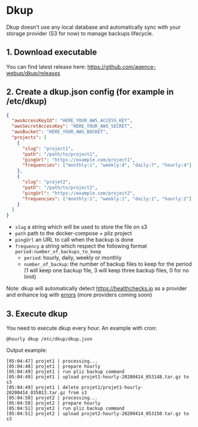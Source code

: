 # Dkup

Dkup doesn't use any local database and automatically sync with your storage provider (S3 for now) to manage backups lifecycle.

## 1. Download executable 

You can find latest release here: https://github.com/agence-webup/dkup/releases

## 2. Create a dkup.json config (for example in /etc/dkup)

```json
{
  "awsAccessKeyId": "HERE_YOUR_AWS_ACCESS_KEY",
  "awsSecretAccessKey": "HERE_YOUR_AWS_SECRET",
  "awsBucket": "HERE_YOUR_AWS_BUCKET",
  "projects": [
    {
      "slug": "project1",
      "path": "/path/to/project1",
      "pingUrl": "https://example.com/project1",
      "frequencies": ["monthly:1", "weekly:4", "daily:7", "hourly:4"]
    },
    {
      "slug": "projet2",
      "path": "/path/to/project2",
      "pingUrl": "https://example.com/project2",
      "frequencies": ["monthly:1", "weekly:1", "daily:1", "hourly:2"]
    }
  ]
}
```

* `slug` a string which will be used to store the file on s3
* `path` path to the docker-compose + pliz project
* `pingUrl` an URL to call when the backup is done 
* `frequency` a string which respect the following format `period:number_of_backups_to_keep`
  * `period`: hourly, daily, weekly or monthly
  * `number_of_backup`: the number of backup files to keep for the period (1 will keep one backup file, 3 will keep three backup files, 0 for no limit)

Note: dkup will automatically detect https://healthchecks.io as a provider and enhance log with [errors](https://healthchecks.io/docs/attaching_logs/) (more providers coming soon)

## 3. Execute dkup

You need to execute dkup every hour. An example with cron:

```
@hourly dkup /etc/dkup/dkup.json
```

Output example:

```
[05:04:47] projet1 | processing...
[05:04:48] projet1 | prepare hourly
[05:04:49] projet1 | run pliz backup command
[05:04:49] projet1 | upload projet1-hourly-20200414_053148.tar.gz to s3
[05:04:49] projet1 | delete projet1/projet1-hourly-20200414_035013.tar.gz from s3
[05:04:50] projet2 | processing...
[05:04:50] projet2 | prepare hourly
[05:04:51] projet2 | run pliz backup command
[05:04:51] projet2 | upload projet2-hourly-20200414_053150.tar.gz to s3
```
